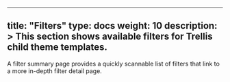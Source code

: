 
---
title: "Filters"
type: docs
weight: 10
description: >
  This section shows available filters for Trellis child theme templates.
---

A filter summary page provides a quickly scannable list of filters that link to a more in-depth filter detail page.
